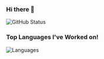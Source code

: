 ### Hi there 👋

<!--
*Apurv0007/Apurv0007* is a ✨ special ✨ repository because its `README.md` (this file) appears on your GitHub profile.

Here are some ideas to get you started:

- 🔭 I’m currently working on ...
- 🌱 I’m currently learning ...
- 👯 I’m looking to collaborate on ...
- 🤔 I’m looking for help with ...
- 💬 Ask me about ...
- 📫 How to reach me: ...
- 😄 Pronouns: ...
- ⚡ Fun fact: ...
-->
<img src="https://github-readme-stats.vercel.app/api?username=Apurv0007&count_private=true&show_icons=true&theme=radical" alt="GitHub Status"/>


### Top Languages I've Worked on!
![Languages](https://github-readme-stats.anuraghazra1.vercel.app/api/top-langs/?username=Ankit289Prasad&layout=compact&theme=chartreuse-dark)
